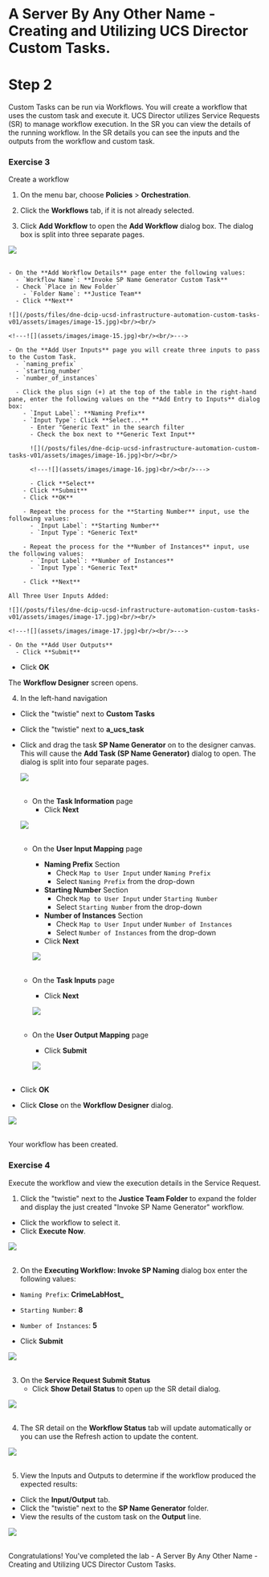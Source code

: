 # A Server By Any Other Name - Creating and Utilizing UCS Director Custom Tasks.

# Step 2
Custom Tasks can be run via Workflows. You will create a workflow that uses the custom task and execute it. UCS Director utilizes Service Requests (SR) to manage workflow execution. In the SR you can view the details of the running workflow. In the SR details you can see the inputs and the outputs from the workflow and custom task.

### Exercise 3
Create a workflow

1. On the menu bar, choose **Policies** > **Orchestration**.

2. Click the **Workflows** tab, if it is not already selected.

3. Click **Add Workflow** to open the **Add Workflow** dialog box. The dialog box is split into three separate pages.

  ![](/posts/files/dne-dcip-ucsd-infrastructure-automation-custom-tasks-v01/assets/images/image-28.jpg)<br/><br/>

  <!---![](assets/images/image-28.jpg)<br/><br/>--->

    - On the **Add Workflow Details** page enter the following values:
      - `Workflow Name`: **Invoke SP Name Generator Custom Task**
      - Check `Place in New Folder`
        - `Folder Name`: **Justice Team**
      - Click **Next**

    ![](/posts/files/dne-dcip-ucsd-infrastructure-automation-custom-tasks-v01/assets/images/image-15.jpg)<br/><br/>

    <!---![](assets/images/image-15.jpg)<br/><br/>--->

    - On the **Add User Inputs** page you will create three inputs to pass to the Custom Task.
      - `naming_prefix`
      - `starting_number`
      - `number_of_instances`

      - Click the plus sign (+) at the top of the table in the right-hand pane, enter the following values on the **Add Entry to Inputs** dialog box:
        - `Input Label`: **Naming Prefix**
        - `Input Type`: Click **Select...**
          - Enter "Generic Text" in the search filter
          - Check the box next to **Generic Text Input**

          ![](/posts/files/dne-dcip-ucsd-infrastructure-automation-custom-tasks-v01/assets/images/image-16.jpg)<br/><br/>

          <!---![](assets/images/image-16.jpg)<br/><br/>--->

          - Click **Select**
        - Click **Submit**
        - Click **OK**

        - Repeat the process for the **Starting Number** input, use the following values:
          - `Input Label`: **Starting Number**
          - `Input Type`: *Generic Text*

        - Repeat the process for the **Number of Instances** input, use the following values:
          - `Input Label`: **Number of Instances**
          - `Input Type`: *Generic Text*

        - Click **Next**

    All Three User Inputs Added:

    ![](/posts/files/dne-dcip-ucsd-infrastructure-automation-custom-tasks-v01/assets/images/image-17.jpg)<br/><br/>

    <!---![](assets/images/image-17.jpg)<br/><br/>--->

    - On the **Add User Outputs**
      - Click **Submit**
  - Click **OK**

The **Workflow Designer** screen opens.

4. In the left-hand navigation
  - Click the "twistie" next to **Custom Tasks**
  - Click the "twistie" next to **a_ucs_task**
  - Click and drag the task **SP Name Generator** on to the designer canvas. This will cause the **Add Task (SP Name Generator)** dialog to open. The dialog is split into four separate pages.

    ![](/posts/files/dne-dcip-ucsd-infrastructure-automation-custom-tasks-v01/assets/images/image-18.jpg)<br/><br/>

    <!---![](assets/images/image-18.jpg)<br/><br/>--->

    - On the **Task Information** page
      - Click **Next**

    ![](/posts/files/dne-dcip-ucsd-infrastructure-automation-custom-tasks-v01/assets/images/image-19.jpg)<br/><br/>

    <!---![](assets/images/image-19.jpg)<br/><br/>--->

    - On the **User Input Mapping** page
      - **Naming Prefix** Section
        - Check `Map to User Input` under `Naming Prefix`
        - Select `Naming Prefix` from the drop-down
      - **Starting Number** Section      
        - Check `Map to User Input` under `Starting Number`
        - Select `Starting Number` from the drop-down
      - **Number of Instances** Section
        - Check `Map to User Input` under `Number of Instances`
        - Select `Number of Instances` from the drop-down
      - Click **Next**

      ![](/posts/files/dne-dcip-ucsd-infrastructure-automation-custom-tasks-v01/assets/images/image-20.jpg)<br/><br/>

      <!---![](assets/images/image-20.jpg)<br/><br/>--->

    - On the **Task Inputs** page
      - Click **Next**

      ![](/posts/files/dne-dcip-ucsd-infrastructure-automation-custom-tasks-v01/assets/images/image-21.jpg)<br/><br/>

      <!---![](assets/images/image-21.jpg)<br/><br/>--->

    - On the **User Output Mapping** page
      - Click **Submit**

      ![](/posts/files/dne-dcip-ucsd-infrastructure-automation-custom-tasks-v01/assets/images/image-22.jpg)<br/><br/>

      <!---![](assets/images/image-22.jpg)<br/><br/>--->

  - Click **OK**
  - Click **Close** on the **Workflow Designer** dialog.

  ![](/posts/files/dne-dcip-ucsd-infrastructure-automation-custom-tasks-v01/assets/images/image-23.jpg)<br/><br/>

  <!---![](assets/images/image-23.jpg)<br/><br/>--->

  Your workflow has been created.

### Exercise 4
Execute the workflow and view the execution details in the Service Request.

1. Click the "twistie" next to the **Justice Team Folder** to expand the folder and display the just created "Invoke SP Name Generator" workflow.

  - Click the workflow to select it.
  - Click **Execute Now**.

  ![](/posts/files/dne-dcip-ucsd-infrastructure-automation-custom-tasks-v01/assets/images/image-24.jpg)<br/><br/>

  <!---![](assets/images/image-24.jpg)<br/><br/>--->

2. On the **Executing Workflow: Invoke SP Naming** dialog box enter the following values:

  - `Naming Prefix`: **CrimeLabHost_**
  - `Starting Number`: **8**
  - `Number of Instances`: **5**

  - Click **Submit**

  ![](/posts/files/dne-dcip-ucsd-infrastructure-automation-custom-tasks-v01/assets/images/image-25.jpg)<br/><br/>

  <!---![](assets/images/image-25.jpg)<br/><br/>--->

3. On the **Service Request Submit Status**
    - Click **Show Detail Status** to open up the SR detail dialog.

  ![](/posts/files/dne-dcip-ucsd-infrastructure-automation-custom-tasks-v01/assets/images/image-29.jpg)<br/><br/>

  <!---![](assets/images/image-29.jpg)<br/><br/>--->

4. The SR detail on the **Workflow Status** tab will update automatically or you can use the Refresh action to update the content.

  ![](/posts/files/dne-dcip-ucsd-infrastructure-automation-custom-tasks-v01/assets/images/image-26.jpg)<br/><br/>

  <!---![](assets/images/image-26.jpg)<br/><br/>--->

5. View the Inputs and Outputs to determine if the workflow produced the expected results:
  - Click the **Input/Output** tab.
  - Click the "twistie" next to the **SP Name Generator** folder.
  - View the results of the custom task on the **Output** line.

  ![](/posts/files/dne-dcip-ucsd-infrastructure-automation-custom-tasks-v01/assets/images/image-27.jpg)<br/><br/>

  <!---![](assets/images/image-27.jpg)<br/><br/>--->

Congratulations! You've completed the lab - A Server By Any Other Name - Creating and Utilizing UCS Director Custom Tasks.
